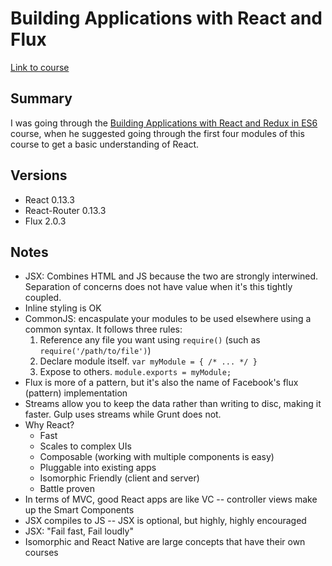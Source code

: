 # Building Applications with React and Flux

[Link to course](https://app.pluralsight.com/library/courses/react-flux-building-applications/table-of-contents)

## Summary

I was going through the [Building Applications with React and Redux in ES6](https://app.pluralsight.com/player?author=cory-house&name=react-redux-react-router-es6-m1&mode=live&clip=1&course=react-redux-react-router-es6) course, when he suggested going through the first four modules of this course to get a basic understanding of React.

## Versions

* React 0.13.3
* React-Router 0.13.3
* Flux 2.0.3

## Notes

* JSX: Combines HTML and JS because the two are strongly interwined. Separation of concerns does not have value when it's this tightly coupled.
* Inline styling is OK
* CommonJS: encaspulate your modules to be used elsewhere using a common syntax. It follows three rules:
	1. Reference any file you want using `require()` (such as `require('/path/to/file')`)
	1. Declare module itself. `var myModule = { /* ... */ }`
	1. Expose to others. `module.exports = myModule;`
* Flux is more of a pattern, but it's also the name of Facebook's flux (pattern) implementation
* Streams allow you to keep the data rather than writing to disc, making it faster. Gulp uses streams while Grunt does not.
* Why React?
	* Fast
	* Scales to complex UIs
	* Composable (working with multiple components is easy)
	* Pluggable into existing apps
	* Isomorphic Friendly (client and server)
	* Battle proven
* In terms of MVC, good React apps are like VC -- controller views make up the Smart Components
* JSX compiles to JS -- JSX is optional, but highly, highly encouraged
* JSX: "Fail fast, Fail loudly"
* Isomorphic and React Native are large concepts that have their own courses